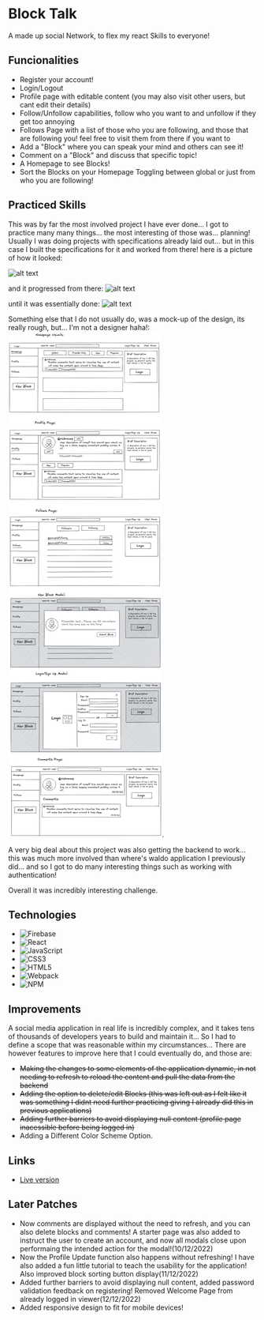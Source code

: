 # Block Talk

A made up social Network, to flex my react Skills to everyone!

## Funcionalities

- Register your account!
- Login/Logout
- Profile page with editable content (you may also visit other users, but cant edit their details)
- Follow/Unfollow capabilities, follow who you want to and unfollow if they get too annoying
- Follows Page with a list of those who you are following, and those that are following you! feel free to visit them from there if you want to
- Add a "Block" where you can speak your mind and others can see it!
- Comment on a "Block" and discuss that specific topic!
- A Homepage to see Blocks!
- Sort the Blocks on your Homepage Toggling between global or just from who you are following!

## Practiced Skills

This was by far the most involved project I have ever done... I got to practice many many things... the most interesting of those was... planning! Usually I was doing projects with specifications already laid out... but in this case I built the specifications for it and worked from there! here is a picture of how it looked:

![alt text](https://cdn.discordapp.com/attachments/1029854765934448650/1046261054163910736/IMG_20221126_182828.jpg)

and it progressed from there:
![alt text](https://cdn.discordapp.com/attachments/1029854765934448650/1047226674024038510/rn_image_picker_lib_temp_3f8dbbaf-3a38-4562-beb5-58caca2fb815.jpg)

until it was essentially done:
![alt text](https://cdn.discordapp.com/attachments/1029854765934448650/1048011064979230770/IMG_20221201_200132.jpg)

Something else that I do not usually do, was a mock-up of the design, its really rough, but... I'm not a designer haha!:
![alt text](https://github.com/joaobitu/block-talk/blob/main/finishedMockup.png?raw=true).

A very big deal about this project was also getting the backend to work... this was much more involved than where's waldo application I previously did... and so I got to do many interesting things such as working with authentication!

Overall it was incredibly interesting challenge.

## Technologies

- ![Firebase](https://img.shields.io/badge/Firebase-039BE5?style=for-the-badge&logo=Firebase&logoColor=white)
- ![React](https://img.shields.io/badge/react-%2320232a.svg?style=for-the-badge&logo=react&logoColor=%2361DAFB)
- ![JavaScript](https://img.shields.io/badge/javascript-%23323330.svg?style=for-the-badge&logo=javascript&logoColor=%23F7DF1E)
- ![CSS3](https://img.shields.io/badge/css3-%231572B6.svg?style=for-the-badge&logo=css3&logoColor=white)
- ![HTML5](https://img.shields.io/badge/html5-%23E34F26.svg?style=for-the-badge&logo=html5&logoColor=white)
- ![Webpack](https://img.shields.io/badge/webpack-%238DD6F9.svg?style=for-the-badge&logo=webpack&logoColor=black)
- ![NPM](https://img.shields.io/badge/NPM-%23000000.svg?style=for-the-badge&logo=npm&logoColor=white)

## Improvements

A social media application in real life is incredibly complex, and it takes tens of thousands of developers years to build and maintain it... So I had to define a scope that was reasonable within my circumstances... There are however features to improve here that I could eventually do, and those are:

- ~~Making the changes to some elements of the application dynamic, in not needing to refresh to reload the content and pull the data from the backend~~
- ~~Adding the option to delete/edit Blocks (this was left out as I felt like it was something I didnt need further practicing giving I already did this in previous applications)~~
- ~~Adding further barriers to avoid displaying null content (profile page inacessible before being logged in)~~
- Adding a Different Color Scheme Option.

## Links

- [Live version](https://https://dapper-meerkat-e86fe4.netlify.app/#/)

## Later Patches

- Now comments are displayed without the need to refresh, and you can also delete blocks and comments! A starter page was also added to instruct the user to create an account, and now all modals close upon performaing the intended action for the modal!(10/12/2022)
- Now the Profile Update function also happens without refreshing! I have also added a fun little tutorial to teach the usability for the application! Also improved block sorting button display(11/12/2022)
- Added further barriers to avoid displaying null content, added password validation feedback on registering! Removed Welcome Page from already logged in viewer(12/12/2022)
- Added responsive design to fit for mobile devices!
